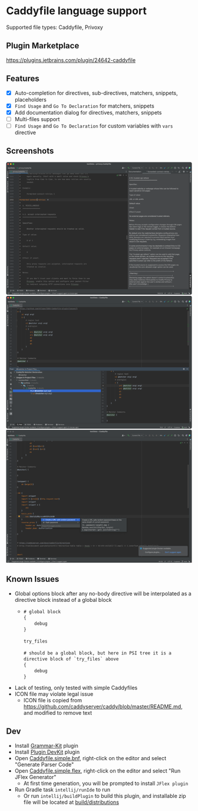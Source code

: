 # Caddyfile language support

Supported file types: Caddyfile, Privoxy

## Plugin Marketplace

https://plugins.jetbrains.com/plugin/24642-caddyfile

## Features

- [x] Auto-completion for directives, sub-directives, matchers, snippets, placeholders
- [x] `Find Usage` and `Go To Declaration` for matchers, snippets
- [x] Add documentation dialog for directives, matchers, snippets
- [ ] Multi-files support
- [ ] `Find Usage` and `Go To Declaration` for custom variables with `vars` directive

## Screenshots

![documentation.png](screenshot/documentation.png)
![matcher-reference.png](screenshot/matcher-reference.png)
![password-ops.png](screenshot/password-ops.png)

## Known Issues

- Global options block after any no-body directive will be interpolated as a directive block instead of a global block
  - ```caddyfile
    # global block
    {
        debug        
    }
    
    try_files
    
    # should be a global block, but here in PSI tree it is a directive block of `try_files` above
    {
        debug
    }
    ```
- Lack of testing, only tested with simple Caddyfiles
- ICON file may violate legal issue
    - ICON file is copied from https://github.com/caddyserver/caddy/blob/master/README.md, and modified to remove text

## Dev

- Install [Grammar-Kit](https://plugins.jetbrains.com/plugin/6606-grammar-kit) plugin
- Install [Plugin DevKit](https://plugins.jetbrains.com/plugin/22851-plugin-devkit) plugin
- Open [Caddyfile.simple.bnf](src/main/kotlin/cc/allape/caddyfile/Caddyfile.simple.bnf),
  right-click on the editor and select "Generate Parser Code"
- Open [Caddyfile.simple.flex](src/main/kotlin/cc/allape/caddyfile/Caddyfile.simple.flex),
  right-click on the editor and select "Run JFlex Generator"
    - At first time generation, you will be prompted to install `JFlex plugin`
- Run Gradle task `intellij/runIde` to run
    - Or run `intellij/buildPlugin` to build this plugin, and installable zip file will be located
      at [build/distributions](build/distributions)
